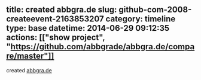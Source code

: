 title: created abbgra.de
slug: github-com-2008-createevent-2163853207
category: timeline
type: base
datetime: 2014-06-29 09:12:35
actions: [["show project", "https://github.com/abbgrade/abbgra.de/compare/master"]]
---
created [abbgra.de](https://github.com/abbgrade/abbgra.de)
